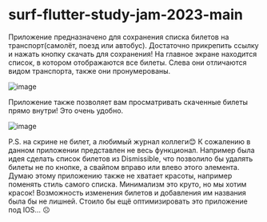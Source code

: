 # surf-flutter-study-jam-2023-main
 
Приложение предназначено для сохранения списка билетов на транспорт(самолёт, поезд или автобус). Достаточно прикрепить ссылку и нажать кнопку скачать для сохранения! 
На главное экране находится список, в котором отображаются все билеты. Слева они отличаются видом транспорта, также они пронумерованы.

![image](https://user-images.githubusercontent.com/81572621/230785348-65331677-c182-4201-9106-3b8cca32830c.png)

Приложение также позволяет вам просматривать скаченные билеты прямо внутри! Это очень удобно.

![image](https://user-images.githubusercontent.com/81572621/230785362-4b9517ef-c9a9-42ce-a1b7-5910f828b915.png)

P.S. на скрине не билет, а любимый журнал коллеги😊
К сожалению в данном приложении представлен не весь функционал. Например была идея сделать список билетов из Dismissible, что позволило бы удалять билеты не по кнопке, а свайпом вправо или влево этого элемента. Думаю этому приложению также не хватает красоты, например поменять стиль самого списка. Минимализм это круто, но мы хотим красок! Возможность изменения билетов и добавления им названия была бы не лишней.
Стоило бы ещё оптимизировать это приложение под IOS… ☹
